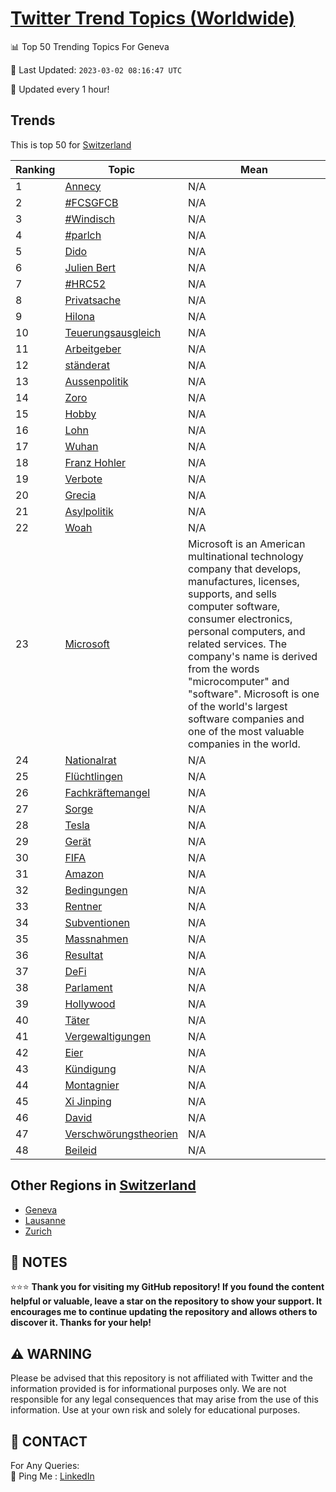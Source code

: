 [Twitter Trend Topics (Worldwide)](https://github.com/ErcinDedeoglu/Twitter-Trend-Topics)
==========


📊 Top 50 Trending Topics For Geneva

📆 Last Updated: `2023-03-02 08:16:47 UTC`

🔧 Updated every 1 hour!


## Trends

This is top 50 for [Switzerland](</Switzerland>)

| Ranking | Topic | Mean |
| ------- | ------------ | ------------ |
| 1 | [Annecy](http://twitter.com/search?q=Annecy) | N/A |
| 2 | [#FCSGFCB](http://twitter.com/search?q=%23FCSGFCB) | N/A |
| 3 | [#Windisch](http://twitter.com/search?q=%23Windisch) | N/A |
| 4 | [#parlch](http://twitter.com/search?q=%23parlch) | N/A |
| 5 | [Dido](http://twitter.com/search?q=Dido) | N/A |
| 6 | [Julien Bert](http://twitter.com/search?q=Julien+Bert) | N/A |
| 7 | [#HRC52](http://twitter.com/search?q=%23HRC52) | N/A |
| 8 | [Privatsache](http://twitter.com/search?q=Privatsache) | N/A |
| 9 | [Hilona](http://twitter.com/search?q=Hilona) | N/A |
| 10 | [Teuerungsausgleich](http://twitter.com/search?q=Teuerungsausgleich) | N/A |
| 11 | [Arbeitgeber](http://twitter.com/search?q=Arbeitgeber) | N/A |
| 12 | [ständerat](http://twitter.com/search?q=st%c3%a4nderat) | N/A |
| 13 | [Aussenpolitik](http://twitter.com/search?q=Aussenpolitik) | N/A |
| 14 | [Zoro](http://twitter.com/search?q=Zoro) | N/A |
| 15 | [Hobby](http://twitter.com/search?q=Hobby) | N/A |
| 16 | [Lohn](http://twitter.com/search?q=Lohn) | N/A |
| 17 | [Wuhan](http://twitter.com/search?q=Wuhan) | N/A |
| 18 | [Franz Hohler](http://twitter.com/search?q=Franz+Hohler) | N/A |
| 19 | [Verbote](http://twitter.com/search?q=Verbote) | N/A |
| 20 | [Grecia](http://twitter.com/search?q=Grecia) | N/A |
| 21 | [Asylpolitik](http://twitter.com/search?q=Asylpolitik) | N/A |
| 22 | [Woah](http://twitter.com/search?q=Woah) | N/A |
| 23 | [Microsoft](http://twitter.com/search?q=Microsoft) | Microsoft is an American multinational technology company that develops, manufactures, licenses, supports, and sells computer software, consumer electronics, personal computers, and related services. The company's name is derived from the words "microcomputer" and "software". Microsoft is one of the world's largest software companies and one of the most valuable companies in the world. |
| 24 | [Nationalrat](http://twitter.com/search?q=Nationalrat) | N/A |
| 25 | [Flüchtlingen](http://twitter.com/search?q=Fl%c3%bcchtlingen) | N/A |
| 26 | [Fachkräftemangel](http://twitter.com/search?q=Fachkr%c3%a4ftemangel) | N/A |
| 27 | [Sorge](http://twitter.com/search?q=Sorge) | N/A |
| 28 | [Tesla](http://twitter.com/search?q=Tesla) | N/A |
| 29 | [Gerät](http://twitter.com/search?q=Ger%c3%a4t) | N/A |
| 30 | [FIFA](http://twitter.com/search?q=FIFA) | N/A |
| 31 | [Amazon](http://twitter.com/search?q=Amazon) | N/A |
| 32 | [Bedingungen](http://twitter.com/search?q=Bedingungen) | N/A |
| 33 | [Rentner](http://twitter.com/search?q=Rentner) | N/A |
| 34 | [Subventionen](http://twitter.com/search?q=Subventionen) | N/A |
| 35 | [Massnahmen](http://twitter.com/search?q=Massnahmen) | N/A |
| 36 | [Resultat](http://twitter.com/search?q=Resultat) | N/A |
| 37 | [DeFi](http://twitter.com/search?q=DeFi) | N/A |
| 38 | [Parlament](http://twitter.com/search?q=Parlament) | N/A |
| 39 | [Hollywood](http://twitter.com/search?q=Hollywood) | N/A |
| 40 | [Täter](http://twitter.com/search?q=T%c3%a4ter) | N/A |
| 41 | [Vergewaltigungen](http://twitter.com/search?q=Vergewaltigungen) | N/A |
| 42 | [Eier](http://twitter.com/search?q=Eier) | N/A |
| 43 | [Kündigung](http://twitter.com/search?q=K%c3%bcndigung) | N/A |
| 44 | [Montagnier](http://twitter.com/search?q=Montagnier) | N/A |
| 45 | [Xi Jinping](http://twitter.com/search?q=Xi+Jinping) | N/A |
| 46 | [David](http://twitter.com/search?q=David) | N/A |
| 47 | [Verschwörungstheorien](http://twitter.com/search?q=Verschw%c3%b6rungstheorien) | N/A |
| 48 | [Beileid](http://twitter.com/search?q=Beileid) | N/A |



## Other Regions in [Switzerland](</Switzerland>)

* [Geneva](</Switzerland/Geneva.md>)
* [Lausanne](</Switzerland/Lausanne.md>)
* [Zurich](</Switzerland/Zurich.md>)



## 📝 NOTES

⭐⭐⭐ **Thank you for visiting my GitHub repository! If you found the content helpful or valuable, leave a star on the repository to show your support. It encourages me to continue updating the repository and allows others to discover it. Thanks for your help!**


## ⚠️ WARNING

Please be advised that this repository is not affiliated with Twitter and the information provided is for informational purposes only. We are not responsible for any legal consequences that may arise from the use of this information. Use at your own risk and solely for educational purposes.


## 📨 CONTACT

 For Any Queries:  
            🏓 Ping Me : [LinkedIn](https://www.linkedin.com/in/ercindedeoglu/)
